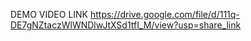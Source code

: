 DEMO VIDEO LINK 
https://drive.google.com/file/d/111q-DE7gNZtaczWlWNDlwJtXSd1tfI_M/view?usp=share_link
